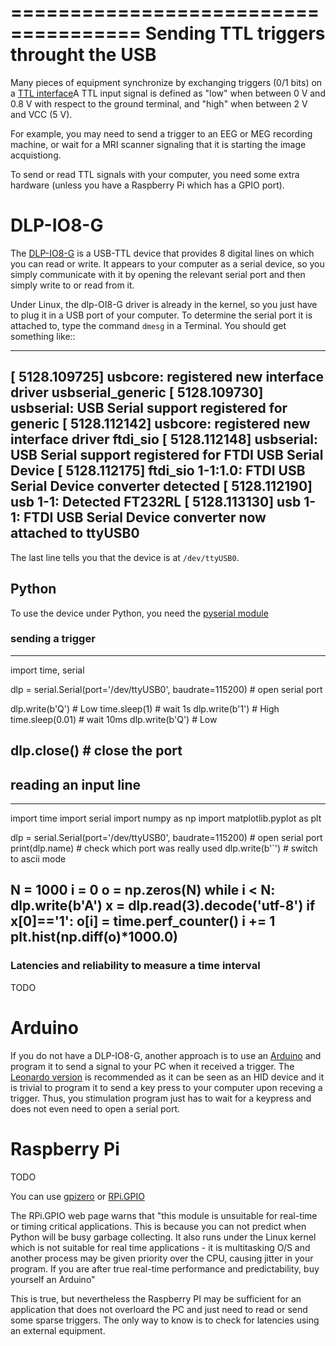 =====================================
Sending TTL triggers throught the USB
=====================================

Many pieces of equipment synchronize by exchanging triggers (0/1 bits) on a [TTL interface](https://en.wikipedia.org/wiki/Transistor%E2%80%93transistor_logic)A TTL input signal is defined as "low" when between 0 V and 0.8 V with respect to the ground terminal, and "high" when between 2 V and VCC (5 V).

For example, you may need to send a trigger to an EEG or MEG recording machine, or wait for a MRI scanner signaling that it is starting the image acquistiong. 

To send or read TTL signals with your computer, you need some extra hardware (unless you have a Raspberry Pi which has a GPIO port).


# DLP-IO8-G

The [DLP-IO8-G](http://www.ftdichip.com/Support/Documents/DataSheets/DLP/dlp-io8-ds-v15.pdf) is a USB-TTL device that provides 8 digital lines on which you can read or write. It appears to your computer as a serial device, so you simply communicate with it by opening the relevant serial port and then simply write to or read from it.

Under Linux, the dlp-OI8-G driver is already in the kernel, so you just have to plug it in a USB port of your computer. To determine the serial port it is attached to, type the command `dmesg` in a Terminal. You should get something like::

---
[ 5128.109725] usbcore: registered new interface driver usbserial_generic
[ 5128.109730] usbserial: USB Serial support registered for generic
[ 5128.112142] usbcore: registered new interface driver ftdi_sio
[ 5128.112148] usbserial: USB Serial support registered for FTDI USB Serial Device
[ 5128.112175] ftdi_sio 1-1:1.0: FTDI USB Serial Device converter detected
[ 5128.112190] usb 1-1: Detected FT232RL
[ 5128.113130] usb 1-1: FTDI USB Serial Device converter now attached to ttyUSB0
---

The last line tells you that the device is at `/dev/ttyUSB0`.

## Python 

To use the device under Python, you need the [pyserial module](https://pyserial.readthedocs.io/en/latest/shortintro.html)


### sending a trigger 

---
import time, serial

dlp = serial.Serial(port='/dev/ttyUSB0', baudrate=115200)  # open serial port

dlp.write(b'Q')     # Low
time.sleep(1)       # wait 1s
dlp.write(b'1')     # High
time.sleep(0.01)    # wait 10ms
dlp.write(b'Q')     # Low

dlp.close()         # close the port
---

## reading an input line


---
import time
import serial
import numpy as np
import matplotlib.pyplot as plt


dlp = serial.Serial(port='/dev/ttyUSB0', baudrate=115200)  # open serial port
print(dlp.name)         # check which port was really used
dlp.write(b'`')  # switch to ascii mode

N = 1000
i = 0
o = np.zeros(N)
while i < N:
   dlp.write(b'A')
   x = dlp.read(3).decode('utf-8')
   if x[0]=='1':
      o[i] = time.perf_counter()
      i += 1
plt.hist(np.diff(o)*1000.0) 
---

### Latencies and reliability to measure a time interval

TODO


# Arduino

If you do not have a DLP-IO8-G, another approach is to use an [Arduino](https://www.arduino.cc) and program it to send a signal to your PC when it received a trigger. The [Leonardo version](https://www.arduino.cc/en/Main/Arduino_BoardLeonardo) is recommended as it can be seen as an HID device and it is trivial to program it to send a key press to your computer upon receving a trigger. Thus, you stimulation program just has to wait for a keypress and does not even need to open a serial port.  


# Raspberry Pi

TODO

You can use [gpizero](https://gpiozero.readthedocs.io/en/stable/) or [RPi.GPIO](https://pypi.org/project/RPi.GPIO/) 

The RPi.GPIO web page warns that "this module is unsuitable for real-time or timing critical applications. This is because you can not predict when Python will be busy garbage collecting. It also runs under the Linux kernel which is not suitable for real time applications - it is multitasking O/S and another process may be given priority over the CPU, causing jitter in your program.  If you are after true real-time performance and predictability, buy yourself an Arduino"

This is true, but nevertheless the Raspberry PI may be sufficient for an application that does not overloard the PC and just need to read or send some sparse triggers. The only way to know is to check for latencies using an external equipment.



